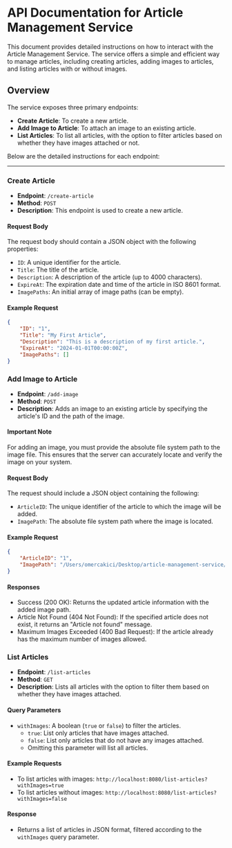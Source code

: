 # API Documentation for Article Management Service

This document provides detailed instructions on how to interact with the Article Management Service. The service offers a simple and efficient way to manage articles, including creating articles, adding images to articles, and listing articles with or without images.

## Overview

The service exposes three primary endpoints:

- **Create Article**: To create a new article.
- **Add Image to Article**: To attach an image to an existing article.
- **List Articles**: To list all articles, with the option to filter articles based on whether they have images attached or not.

Below are the detailed instructions for each endpoint:

---

### Create Article

- **Endpoint**: `/create-article`
- **Method**: `POST`
- **Description**: This endpoint is used to create a new article.

#### Request Body

The request body should contain a JSON object with the following properties:

- `ID`: A unique identifier for the article.
- `Title`: The title of the article.
- `Description`: A description of the article (up to 4000 characters).
- `ExpireAt`: The expiration date and time of the article in ISO 8601 format.
- `ImagePaths`: An initial array of image paths (can be empty).

#### Example Request

```json
{
    "ID": "1",
    "Title": "My First Article",
    "Description": "This is a description of my first article.",
    "ExpireAt": "2024-01-01T00:00:00Z",
    "ImagePaths": []
}
```

### Add Image to Article

- **Endpoint**: `/add-image`
- **Method**: `POST`
- **Description**: Adds an image to an existing article by specifying the article's ID and the path of the image.

#### Important Note

For adding an image, you must provide the absolute file system path to the image file. This ensures that the server can accurately locate and verify the image on your system.

#### Request Body

The request should include a JSON object containing the following:

- `ArticleID`: The unique identifier of the article to which the image will be added.
- `ImagePath`: The absolute file system path where the image is located.

#### Example Request
```json
{
    "ArticleID": "1",
    "ImagePath": "/Users/omercakici/Desktop/article-management-service/cmd/images/giraffe.jpg"
}
```

#### Responses
- Success (200 OK): Returns the updated article information with the added image path.
- Article Not Found (404 Not Found): If the specified article does not exist, it returns an "Article not found" message.
- Maximum Images Exceeded (400 Bad Request): If the article already has the maximum number of images allowed.

### List Articles

- **Endpoint**: `/list-articles`
- **Method**: `GET`
- **Description**: Lists all articles with the option to filter them based on whether they have images attached.

#### Query Parameters

- `withImages`: A boolean (`true` or `false`) to filter the articles. 
   - `true`: List only articles that have images attached.
   - `false`: List only articles that do not have any images attached.
   - Omitting this parameter will list all articles.

#### Example Requests

- To list articles with images: `http://localhost:8080/list-articles?withImages=true`
- To list articles without images: `http://localhost:8080/list-articles?withImages=false`

#### Response

- Returns a list of articles in JSON format, filtered according to the `withImages` query parameter.